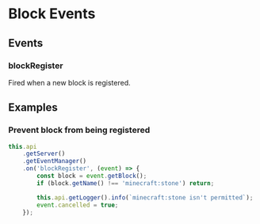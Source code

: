 # Block Events

## Events

### blockRegister

Fired when a new block is registered.

## Examples

### Prevent block from being registered

```typescript
this.api
    .getServer()
    .getEventManager()
    .on('blockRegister', (event) => {
        const block = event.getBlock();
        if (block.getName() !== 'minecraft:stone') return;

        this.api.getLogger().info(`minecraft:stone isn't permitted`);
        event.cancelled = true;
    });
```

